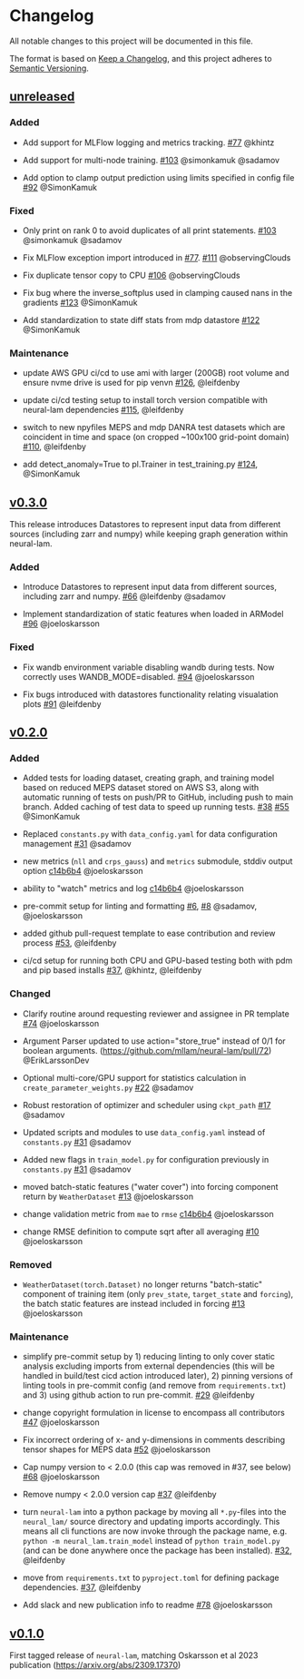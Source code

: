 # Changelog

All notable changes to this project will be documented in this file.

The format is based on [Keep a Changelog](https://keepachangelog.com/en/1.1.0/),
and this project adheres to [Semantic Versioning](https://semver.org/spec/v2.0.0.html).

## [unreleased](https://github.com/mllam/neural-lam/compare/v0.3.0...HEAD)

### Added

- Add support for MLFlow logging and metrics tracking. [\#77](https://github.com/mllam/neural-lam/pull/77)
  @khintz

- Add support for multi-node training.
[\#103](https://github.com/mllam/neural-lam/pull/103) @simonkamuk @sadamov

- Add option to clamp output prediction using limits specified in config file [\#92](https://github.com/mllam/neural-lam/pull/92) @SimonKamuk

### Fixed
- Only print on rank 0 to avoid duplicates of all print statements.
[\#103](https://github.com/mllam/neural-lam/pull/103) @simonkamuk @sadamov

- Fix MLFlow exception import introduced in [\#77](https://github.com/mllam/neural-lam/pull/77).
  [\#111](https://github.com/mllam/neural-lam/pull/111)
  @observingClouds

- Fix duplicate tensor copy to CPU [\#106](https://github.com/mllam/neural-lam/pull/106) @observingClouds

- Fix bug where the inverse_softplus used in clamping caused nans in the gradients [\#123](https://github.com/mllam/neural-lam/pull/123) @SimonKamuk

- Add standardization to state diff stats from mdp datastore [\#122](https://github.com/mllam/neural-lam/pull/122) @SimonKamuk

### Maintenance
- update AWS GPU ci/cd to use ami with larger (200GB) root volume and ensure
  nvme drive is used for pip venvn
  [\#126](https://github.com/mllam/neural-lam/pull/126), @leifdenby

- update ci/cd testing setup to install torch version compatible with neural-lam
  dependencies [\#115](https://github.com/mllam/neural-lam/pull/115), @leifdenby

- switch to new npyfiles MEPS and mdp DANRA test datasets which are coincident
  in time and space (on cropped ~100x100 grid-point domain)
  [\#110](https://github.com/mllam/neural-lam/pull/110), @leifdenby

 - add detect_anomaly=True to pl.Trainer in test_training.py [\#124](https://github.com/mllam/neural-lam/pull/124), @SimonKamuk

## [v0.3.0](https://github.com/mllam/neural-lam/releases/tag/v0.3.0)

This release introduces Datastores to represent input data from different sources (including zarr and numpy) while keeping graph generation within neural-lam.

### Added

- Introduce Datastores to represent input data from different sources, including zarr and numpy.
  [\#66](https://github.com/mllam/neural-lam/pull/66)
 @leifdenby @sadamov

- Implement standardization of static features when loaded in ARModel [\#96](https://github.com/mllam/neural-lam/pull/96) @joeloskarsson

### Fixed

- Fix wandb environment variable disabling wandb during tests. Now correctly uses WANDB_MODE=disabled. [\#94](https://github.com/mllam/neural-lam/pull/94) @joeloskarsson

- Fix bugs introduced with datastores functionality relating visualation plots [\#91](https://github.com/mllam/neural-lam/pull/91) @leifdenby

## [v0.2.0](https://github.com/mllam/neural-lam/releases/tag/v0.2.0)

### Added
- Added tests for loading dataset, creating graph, and training model based on reduced MEPS dataset stored on AWS S3, along with automatic running of tests on push/PR to GitHub, including push to main branch. Added caching of test data to speed up running tests.
  [\#38](https://github.com/mllam/neural-lam/pull/38) [\#55](https://github.com/mllam/neural-lam/pull/55)
  @SimonKamuk

- Replaced `constants.py` with `data_config.yaml` for data configuration management
  [\#31](https://github.com/mllam/neural-lam/pull/31)
  @sadamov

- new metrics (`nll` and `crps_gauss`) and `metrics` submodule, stddiv output option
  [c14b6b4](https://github.com/mllam/neural-lam/commit/c14b6b4323e6b56f1f18632b6ca8b0d65c3ce36a)
  @joeloskarsson

- ability to "watch" metrics and log
  [c14b6b4](https://github.com/mllam/neural-lam/commit/c14b6b4323e6b56f1f18632b6ca8b0d65c3ce36a)
  @joeloskarsson

- pre-commit setup for linting and formatting
  [\#6](https://github.com/mllam/neural-lam/pull/6), [\#8](https://github.com/mllam/neural-lam/pull/8)
  @sadamov, @joeloskarsson

- added github pull-request template to ease contribution and review process
  [\#53](https://github.com/mllam/neural-lam/pull/53), @leifdenby

- ci/cd setup for running both CPU and GPU-based testing both with pdm and pip based installs [\#37](https://github.com/mllam/neural-lam/pull/37), @khintz, @leifdenby

### Changed

- Clarify routine around requesting reviewer and assignee in PR template
  [\#74](https://github.com/mllam/neural-lam/pull/74)
  @joeloskarsson

- Argument Parser updated to use action="store_true" instead of 0/1 for boolean arguments.
  (https://github.com/mllam/neural-lam/pull/72)
  @ErikLarssonDev

-  Optional multi-core/GPU support for statistics calculation in `create_parameter_weights.py`
  [\#22](https://github.com/mllam/neural-lam/pull/22)
  @sadamov

- Robust restoration of optimizer and scheduler using `ckpt_path`
  [\#17](https://github.com/mllam/neural-lam/pull/17)
  @sadamov

- Updated scripts and modules to use `data_config.yaml` instead of `constants.py`
  [\#31](https://github.com/mllam/neural-lam/pull/31)
  @sadamov

- Added new flags in `train_model.py` for configuration previously in `constants.py`
  [\#31](https://github.com/mllam/neural-lam/pull/31)
  @sadamov

- moved batch-static features ("water cover") into forcing component return by `WeatherDataset`
  [\#13](https://github.com/mllam/neural-lam/pull/13)
  @joeloskarsson

- change validation metric from `mae` to `rmse`
  [c14b6b4](https://github.com/mllam/neural-lam/commit/c14b6b4323e6b56f1f18632b6ca8b0d65c3ce36a)
  @joeloskarsson

- change RMSE definition to compute sqrt after all averaging
  [\#10](https://github.com/mllam/neural-lam/pull/10)
  @joeloskarsson

### Removed

- `WeatherDataset(torch.Dataset)` no longer returns "batch-static" component of
  training item (only `prev_state`, `target_state` and `forcing`), the batch static features are
  instead included in forcing
  [\#13](https://github.com/mllam/neural-lam/pull/13)
  @joeloskarsson

### Maintenance

- simplify pre-commit setup by 1) reducing linting to only cover static
  analysis excluding imports from external dependencies (this will be handled
  in build/test cicd action introduced later), 2) pinning versions of linting
  tools in pre-commit config (and remove from `requirements.txt`) and 3) using
  github action to run pre-commit.
  [\#29](https://github.com/mllam/neural-lam/pull/29)
  @leifdenby

- change copyright formulation in license to encompass all contributors
  [\#47](https://github.com/mllam/neural-lam/pull/47)
  @joeloskarsson

- Fix incorrect ordering of x- and y-dimensions in comments describing tensor
  shapes for MEPS data
  [\#52](https://github.com/mllam/neural-lam/pull/52)
  @joeloskarsson

- Cap numpy version to < 2.0.0 (this cap was removed in #37, see below)
  [\#68](https://github.com/mllam/neural-lam/pull/68)
  @joeloskarsson

- Remove numpy < 2.0.0 version cap
  [\#37](https://github.com/mllam/neural-lam/pull/37)
  @leifdenby

- turn `neural-lam` into a python package by moving all `*.py`-files into the
  `neural_lam/` source directory and updating imports accordingly. This means
  all cli functions are now invoke through the package name, e.g. `python -m
  neural_lam.train_model` instead of `python train_model.py` (and can be done
  anywhere once the package has been installed).
  [\#32](https://github.com/mllam/neural-lam/pull/32), @leifdenby

- move from `requirements.txt` to `pyproject.toml` for defining package dependencies.
  [\#37](https://github.com/mllam/neural-lam/pull/37), @leifdenby

- Add slack and new publication info to readme
  [\#78](https://github.com/mllam/neural-lam/pull/78)
  @joeloskarsson

## [v0.1.0](https://github.com/mllam/neural-lam/releases/tag/v0.1.0)

First tagged release of `neural-lam`, matching Oskarsson et al 2023 publication
(<https://arxiv.org/abs/2309.17370>)
